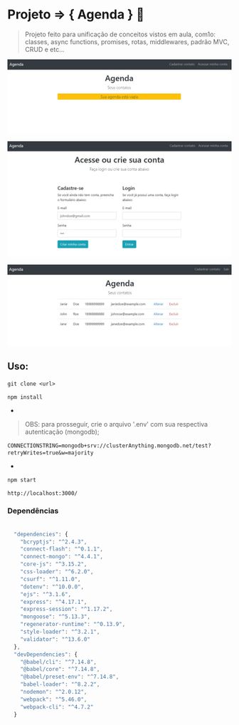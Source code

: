 # Projeto => { Agenda } 📝
> Projeto feito para unificação de conceitos vistos em aula, com1o: classes, async functions, promises, rotas, middlewares, padrão MVC, CRUD e etc...
<p align="center">
  <img src="https://github.com/tavinhoo/projeto-Agenda/blob/main/frontend/assets/initial-page.jpeg" alt="projeto Agenda">
</p>

<p align="center">
  <img src="https://github.com/tavinhoo/projeto-Agenda/blob/main/frontend/assets/login-page.jpeg" alt="pagina de login">
</p>

<p align="center">
  <img src="https://github.com/tavinhoo/projeto-Agenda/blob/main/frontend/assets/list-with-contacts.jpeg" alt="pagina com contatos">
</p>

## Uso:
```
git clone <url>
```
```
npm install
```
-
> OBS: para prosseguir, crie o arquivo '.env' com sua respectiva autenticação (mongodb);
```
CONNECTIONSTRING=mongodb+srv://clusterAnything.mongodb.net/test?retryWrites=true&w=majority
```
-
```
npm start 
```
```
http://localhost:3000/
```

### Dependências 
```js

  "dependencies": {
    "bcryptjs": "^2.4.3",
    "connect-flash": "^0.1.1",
    "connect-mongo": "^4.4.1",
    "core-js": "^3.15.2",
    "css-loader": "^6.2.0",
    "csurf": "^1.11.0",
    "dotenv": "^10.0.0",
    "ejs": "^3.1.6",
    "express": "^4.17.1",
    "express-session": "^1.17.2",
    "mongoose": "^5.13.3",
    "regenerator-runtime": "^0.13.9",
    "style-loader": "^3.2.1",
    "validator": "^13.6.0"
  },
  "devDependencies": {
    "@babel/cli": "^7.14.8",
    "@babel/core": "^7.14.8",
    "@babel/preset-env": "^7.14.8",
    "babel-loader": "^8.2.2",
    "nodemon": "^2.0.12",
    "webpack": "^5.46.0",
    "webpack-cli": "^4.7.2"
  }
  
